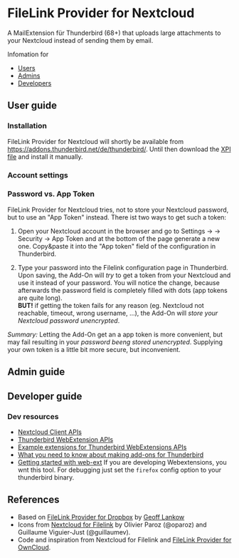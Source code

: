 # FileLink Provider for Nextcloud

A MailExtension für Thunderbird (68+) that uploads large attachments to your Nextcloud instead of sending them by email.

Infomation for

* [Users](#user-guide)
* [Admins](#admin-guide)
* [Developers](#developer-guide)

## User guide

### Installation

FileLink Provider for Nextcloud will shortly be available from https://addons.thunderbird.net/de/thunderbird/. Until then download the [XPI file](https://gitlab.com/joendres/nextcloud-private/raw/master/web-ext-artifacts/filelink_provider_for_nextcloud-2.0.0.xpi) and install it manually.

### Account settings

### Password vs. App Token

FileLink Provider for Nextcloud tries, not to store your Nextcloud password, but to use an "App Token" instead. There ist two ways to get such a token:

1. Open your Nextcloud account in the browser and go to Settings -> -> Security -> App Token and at the bottom of the page generate a new one. Copy&paste it into the "App token" field of the configuration in Thunderbird.

1. Type your password into the Filelink configuration page in Thunderbird. Upon saving, the Add-On will *try* to get a token from your Nextcloud and use it instead of your password. You will notice the change, because afterwards the password field is completely filled with dots (app tokens are quite long).\
**BUT!** if getting the token fails for any reason (eg. Nextcloud not reachable, timeout, wrong username, ...), the Add-On will *store your Nextcloud password unencrypted*.

_Summary:_ Letting the Add-On get an a app token is more convenient, but may fail resulting in your *password beeng stored unencrypted*. Supplying your own token is a little bit more secure, but inconvenient.

## Admin guide

## Developer guide

### Dev resources

* [Nextcloud Client APIs](https://docs.nextcloud.com/server/stable/developer_manual/client_apis/index.html)
* [Thunderbird WebExtension APIs](https://thunderbird-webextensions.readthedocs.io/en/latest/index.html) 
* [Example extensions for Thunderbird WebExtensions APIs](https://github.com/thundernest/sample-extensions)
* [What you need to know about making add-ons for Thunderbird](https://developer.thunderbird.net/add-ons/)
* [Getting started with web-ext](https://extensionworkshop.com/documentation/develop/getting-started-with-web-ext) If you are developing Webextensions, you wnt this tool. For debugging just set the ```firefox``` config option to your thunderbird binary.

## References

* Based on [FileLink Provider for Dropbox](https://github.com/darktrojan/dropbox) by [Geoff Lankow](https://darktrojan.github.io/)
* Icons from [Nextcloud for Filelink](https://github.com/nextcloud/nextcloud-filelink) by Olivier Paroz (@oparoz) and Guillaume Viguier-Just (@guillaumev).
* Code and inspiration from Nextcloud for Filelink and [FileLink Provider for OwnCloud](https://github.com/thosmos/filelink-owncloud).